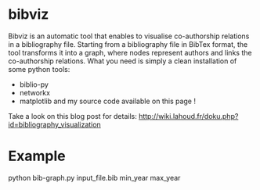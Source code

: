 bibviz
=======

Bibviz is an automatic tool that enables to visualise co-authorship relations in a bibliography file. 
Starting from a bibliography file in BibTex format, the tool transforms it into a graph, where nodes represent authors and links the co-authorship relations.
What you need is simply a clean installation of some python tools:
- biblio-py
- networkx
- matplotlib
and my source code available on this page !

Take a look on this blog post for details:
http://wiki.lahoud.fr/doku.php?id=bibliography_visualization

Example
=======
python bib-graph.py input_file.bib min_year max_year
